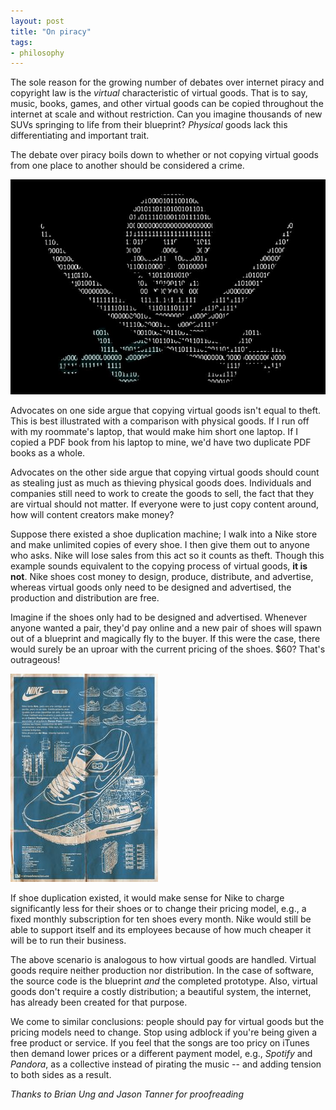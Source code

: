 ```yaml
---
layout: post
title: "On piracy"
tags:
- philosophy
---
```


The sole reason for the growing number of debates over internet piracy and copyright law is the *virtual* characteristic of virtual goods. That is to say, music, books, games, and other virtual goods can be copied throughout the internet at scale and without restriction. Can you imagine thousands of new SUVs springing to life from their blueprint? *Physical* goods lack this differentiating and important trait.

The debate over piracy boils down to whether or not copying virtual goods from one place to another should be considered a crime. 

![Piracy.jpg](/images/piracy.jpg)

Advocates on one side argue that copying virtual goods isn't equal to theft. This is best illustrated with a comparison with physical goods. If I run off with my roommate's laptop, that would make him short one laptop. If I copied a PDF book from his laptop to mine, we'd have two duplicate PDF books as a whole. 

Advocates on the other side argue that copying virtual goods should count as stealing just as much as thieving physical goods does. Individuals and companies still need to work to create the goods to sell, the fact that they are virtual should not matter. If everyone were to just copy content around, how will content creators make money? 

Suppose there existed a shoe duplication machine; I walk into a Nike store and make unlimited copies of every shoe. I then give them out to anyone who asks. Nike will lose sales from this act so it counts as theft. Though this example sounds equivalent to the copying process of virtual goods, **it is not**.  Nike shoes cost money to design, produce, distribute, and advertise, whereas virtual goods only need to be designed and advertised, the production and distribution are free. 

Imagine if the shoes only had to be designed and advertised. Whenever anyone wanted a pair, they'd pay online and a new pair of shoes will spawn out of a blueprint and magically fly to the buyer. If this were the case, there would surely be an uproar with the current pricing of the shoes. $60? That's outrageous!

![Image of a shoe blueprint](/images/shoe_blueprint.jpg)

If shoe duplication existed, it would make sense for Nike to charge significantly less for their shoes or to change their pricing model, e.g., a fixed monthly subscription for ten shoes every month. Nike would still be able to support itself and its employees because of how much cheaper it will be to run their business.

The above scenario is analogous to how virtual goods are handled. Virtual goods require neither production nor distribution. In the case of software, the source code is the blueprint *and* the completed prototype. Also, virtual goods don't require a costly distribution; a beautiful system, the internet, has already been created for that purpose. 

We come to similar conclusions: people should pay for virtual goods but the pricing models need to change. Stop using adblock if you're being given a free product or service. If you feel that the songs are too pricy on iTunes then demand lower prices or a different payment model, e.g., *Spotify* and *Pandora*, as a collective instead of pirating the music -- and adding tension to both sides as a result.

*Thanks to Brian Ung and Jason Tanner for proofreading*
